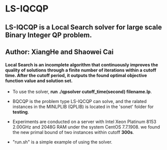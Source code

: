 # LS-IQCQP 
## LS-IQCQP is a Local Search solver for large scale Binary Integer QP problem.
## Author: XiangHe and Shaowei Cai
#### Local Search is an incomplete algorithm that continuously improves the quality of solutions through a finite number of iterations within a cutoff time. After the cutoff period, it outputs the found optimal objective function value and solution set.





- To use the solver,  **run ./qpsolver cutoff_time(second) filename.lp**. 



-  BQCQP is the problem type LS-IQCQP can solve, and the ralated instances in the MINLPLIB (QPLIB) is located in the 'sonet' folder for **testing**.


-  Experiments are conducted on a server with Intel Xeon Platinum 8153 2.00GHz and 2048G RAM under the system CentOS 7.7.1908. we found the new primal bound of two instances within cutoff **300s**.


- "run.sh" is a simple example of using the solver.

  

